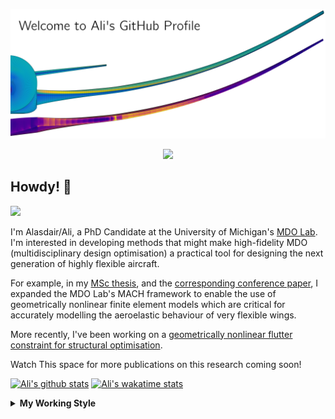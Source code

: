<!--
# Welcome to Ali's github profile


-->

![banner](https://raw.githubusercontent.com/A-CGray/A-CGray/main/Images/GitHubProfileBanner.png)
<p align='center'>
<a href="https://www.linkedin.com/in/alasdaircgray/"><img height="30" src="https://github.com/WaylonWalker/WaylonWalker/blob/main/icon/linkedin.png?raw=true"></a>
</p>

## Howdy! 👋

![](https://komarev.com/ghpvc/?username=A-CGray&color=blue)

I'm Alasdair/Ali, a PhD Candidate at the University of Michigan's [MDO Lab](http://mdolab.engin.umich.edu).
I'm interested in developing methods that might make high-fidelity MDO (multidisciplinary design optimisation) a practical tool for designing the next generation of highly flexible aircraft.

For example, in my [MSc thesis](http://resolver.tudelft.nl/uuid:1a6b5001-d213-40d9-bc2c-5e831eda527d), and the [corresponding conference paper](https://www.researchgate.net/publication/348242101_Geometrically_Nonlinear_High-fidelity_Aerostructural_Optimization_for_Highly_Flexible_Wings), I expanded the MDO Lab's MACH framework to enable the use of geometrically nonlinear finite element models which are critical for accurately modelling the aeroelastic behaviour of very flexible wings.

More recently, I've been working on a [geometrically nonlinear flutter constraint for structural optimisation](https://www.researchgate.net/publication/357429071_High-Fidelity_Gradient-Based_Wing_Structural_Optimization_Including_a_Geometrically_Nonlinear_Flutter_Constraint).

Watch This space for more publications on this research coming soon!

<!--
**A-CGray/A-CGray** is a ✨ _special_ ✨ repository because its `README.md` (this file) appears on your GitHub profile.

Here are some ideas to get you started:

- 🔭 I’m currently working on ...
- 🌱 I’m currently learning ...
- 👯 I’m looking to collaborate on ...
- 🤔 I’m looking for help with ...
- 💬 Ask me about ...
- 📫 How to reach me: ...
- 😄 Pronouns: ...
- ⚡ Fun fact: ...
-->


[![Ali's github stats](https://github-readme-stats.vercel.app/api?username=A-CGray)](https://github.com/anuraghazra/github-readme-stats)
[![Ali's wakatime stats](https://github-readme-stats.vercel.app/api/wakatime?username=ACGray)](https://github.com/anuraghazra/github-readme-stats)


<details>
  <summary>
    <strong>My Working Style</strong>
  </summary>
  
  <!--START_SECTION:waka-->
![Code Time](http://img.shields.io/badge/Code%20Time-1%2C629%20hrs%2015%20mins-blue)

![Lines of code](https://img.shields.io/badge/From%20Hello%20World%20I%27ve%20Written-11%20Million%20lines%20of%20code-blue)

**I'm an Early 🐤** 

```text
🌞 Morning    99 commits     █████░░░░░░░░░░░░░░░░░░░░   19.53% 
🌆 Daytime    199 commits    █████████░░░░░░░░░░░░░░░░   39.25% 
🌃 Evening    183 commits    █████████░░░░░░░░░░░░░░░░   36.09% 
🌙 Night      26 commits     █░░░░░░░░░░░░░░░░░░░░░░░░   5.13%

```
📅 **I'm Most Productive on Thursday** 

```text
Monday       75 commits     ███░░░░░░░░░░░░░░░░░░░░░░   14.79% 
Tuesday      75 commits     ███░░░░░░░░░░░░░░░░░░░░░░   14.79% 
Wednesday    80 commits     ████░░░░░░░░░░░░░░░░░░░░░   15.78% 
Thursday     127 commits    ██████░░░░░░░░░░░░░░░░░░░   25.05% 
Friday       97 commits     ████░░░░░░░░░░░░░░░░░░░░░   19.13% 
Saturday     15 commits     ░░░░░░░░░░░░░░░░░░░░░░░░░   2.96% 
Sunday       38 commits     ██░░░░░░░░░░░░░░░░░░░░░░░   7.5%

```


📊 **This Week I Spent My Time On** 

```text
💬 Programming Languages: 
Python                   11 hrs 1 min        ███████░░░░░░░░░░░░░░░░░░   30.57% 
TeX                      8 hrs 42 mins       ██████░░░░░░░░░░░░░░░░░░░   24.14% 
C++                      4 hrs 38 mins       ███░░░░░░░░░░░░░░░░░░░░░░   12.86% 
Fortran                  3 hrs 57 mins       ██░░░░░░░░░░░░░░░░░░░░░░░   10.98% 
C                        3 hrs 32 mins       ██░░░░░░░░░░░░░░░░░░░░░░░   9.81%

🔥 Editors: 
VS Code                  36 hrs 2 mins       █████████████████████████   100.0%

🐱‍💻 Projects: 
NERS570                  20 hrs 10 mins      ██████████████░░░░░░░░░░░   55.99% 
61490e61196f046685f0ad69 4 hrs 39 mins       ███░░░░░░░░░░░░░░░░░░░░░░   12.91% 
pyaerostructure          3 hrs 52 mins       ██░░░░░░░░░░░░░░░░░░░░░░░   10.77% 
baseclasses              2 hrs 6 mins        █░░░░░░░░░░░░░░░░░░░░░░░░   5.85% 
OpenAeroStruct           1 hr 55 mins        █░░░░░░░░░░░░░░░░░░░░░░░░   5.32%

💻 Operating System: 
Linux                    36 hrs 2 mins       █████████████████████████   100.0%

```

**I Mostly Code in Python** 

```text
Python                   20 repos            ████████████░░░░░░░░░░░░░   50.0% 
TeX                      8 repos             █████░░░░░░░░░░░░░░░░░░░░   20.0% 
HTML                     3 repos             ██░░░░░░░░░░░░░░░░░░░░░░░   7.5% 
C++                      3 repos             ██░░░░░░░░░░░░░░░░░░░░░░░   7.5% 
Shell                    2 repos             █░░░░░░░░░░░░░░░░░░░░░░░░   5.0%

```


**Timeline**

![Chart not found](https://raw.githubusercontent.com/A-CGray/A-CGray/main/charts/bar_graph.png) 


 Last Updated on 25/09/2022 02:04:09 UTC
<!--END_SECTION:waka-->
</details>
